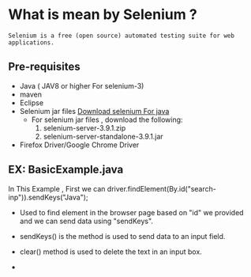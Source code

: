 
# **What is mean by Selenium ?** <br/>

    Selenium is a free (open source) automated testing suite for web applications.

## **Pre-requisites** 

 - Java  ( JAV8 or higher For selenium-3)
 - maven
 - Eclipse
 - Selenium jar files 
   [Download selenium For java](http://www.seleniumhq.org/download/ )
    - For selenium jar files , download the following: 
      1) selenium-server-3.9.1.zip
      2) selenium-server-standalone-3.9.1.jar      
 - Firefox Driver/Google Chrome Driver
 
 ## EX: BasicExample.java
In This Example ,
First we can 
driver.findElement(By.id("search-inp")).sendKeys("Java"); 
- Used to find element in the browser page based on "id" we provided and we can send data using "sendKeys".
 
- sendKeys() is the method  is used to send data to an input field.
- clear() method is used to delete the text in an input box.
- 

